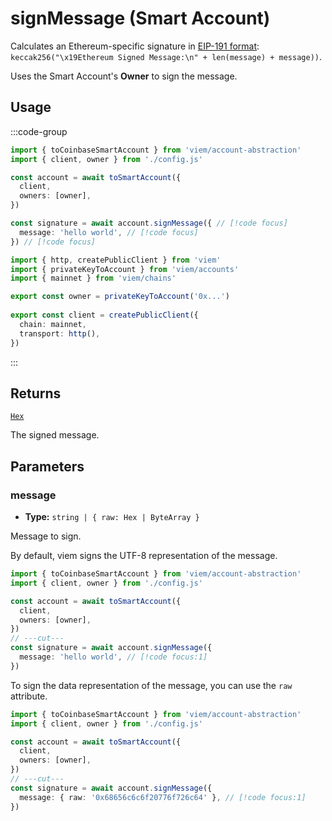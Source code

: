 # signMessage (Smart Account)

Calculates an Ethereum-specific signature in [EIP-191 format](https://eips.ethereum.org/EIPS/eip-191): `keccak256("\x19Ethereum Signed Message:\n" + len(message) + message))`.

Uses the Smart Account's **Owner** to sign the message.

## Usage

:::code-group

```ts twoslash [example.ts]
import { toCoinbaseSmartAccount } from 'viem/account-abstraction'
import { client, owner } from './config.js'

const account = await toSmartAccount({
  client,
  owners: [owner],
})

const signature = await account.signMessage({ // [!code focus]
  message: 'hello world', // [!code focus]
}) // [!code focus]
```

```ts twoslash [config.ts] filename="config.ts"
import { http, createPublicClient } from 'viem'
import { privateKeyToAccount } from 'viem/accounts'
import { mainnet } from 'viem/chains'

export const owner = privateKeyToAccount('0x...')
 
export const client = createPublicClient({
  chain: mainnet,
  transport: http(),
})
```

:::

## Returns

[`Hex`](/docs/glossary/types#hex)

The signed message.

## Parameters

### message

- **Type:** `string | { raw: Hex | ByteArray }`

Message to sign.

By default, viem signs the UTF-8 representation of the message.

```ts twoslash
import { toCoinbaseSmartAccount } from 'viem/account-abstraction'
import { client, owner } from './config.js'

const account = await toSmartAccount({
  client,
  owners: [owner],
})
// ---cut---
const signature = await account.signMessage({
  message: 'hello world', // [!code focus:1]
})
```

To sign the data representation of the message, you can use the `raw` attribute.

```ts twoslash
import { toCoinbaseSmartAccount } from 'viem/account-abstraction'
import { client, owner } from './config.js'

const account = await toSmartAccount({
  client,
  owners: [owner],
})
// ---cut---
const signature = await account.signMessage({
  message: { raw: '0x68656c6c6f20776f726c64' }, // [!code focus:1]
})
```
